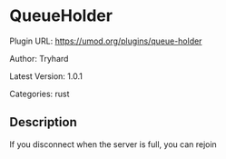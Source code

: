# QueueHolder

Plugin URL: https://umod.org/plugins/queue-holder

Author: Tryhard

Latest Version: 1.0.1

Categories: rust

## Description

If you disconnect when the server is full, you can rejoin
